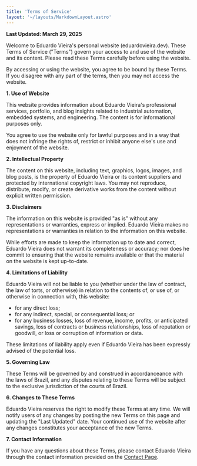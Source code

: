 ```yaml
---
title: 'Terms of Service'
layout: '~/layouts/MarkdownLayout.astro'
---
```


**Last Updated: March 29, 2025**

Welcome to Eduardo Vieira's personal website (eduardovieira.dev). These Terms of Service ("Terms") govern your access to and use of the website and its content. Please read these Terms carefully before using the website.

By accessing or using the website, you agree to be bound by these Terms. If you disagree with any part of the terms, then you may not access the website.

**1. Use of Website**

This website provides information about Eduardo Vieira's professional services, portfolio, and blog insights related to industrial automation, embedded systems, and engineering. The content is for informational purposes only.

You agree to use the website only for lawful purposes and in a way that does not infringe the rights of, restrict or inhibit anyone else's use and enjoyment of the website.

**2. Intellectual Property**

The content on this website, including text, graphics, logos, images, and blog posts, is the property of Eduardo Vieira or its content suppliers and protected by international copyright laws. You may not reproduce, distribute, modify, or create derivative works from the content without explicit written permission.

**3. Disclaimers**

The information on this website is provided "as is" without any representations or warranties, express or implied. Eduardo Vieira makes no representations or warranties in relation to the information on this website.

While efforts are made to keep the information up to date and correct, Eduardo Vieira does not warrant its completeness or accuracy; nor does he commit to ensuring that the website remains available or that the material on the website is kept up-to-date.

**4. Limitations of Liability**

Eduardo Vieira will not be liable to you (whether under the law of contract, the law of torts, or otherwise) in relation to the contents of, or use of, or otherwise in connection with, this website:

*   for any direct loss;
*   for any indirect, special, or consequential loss; or
*   for any business losses, loss of revenue, income, profits, or anticipated savings, loss of contracts or business relationships, loss of reputation or goodwill, or loss or corruption of information or data.

These limitations of liability apply even if Eduardo Vieira has been expressly advised of the potential loss.

**5. Governing Law**

These Terms will be governed by and construed in accordanceance with the laws of Brazil, and any disputes relating to these Terms will be subject to the exclusive jurisdiction of the courts of Brazil.

**6. Changes to These Terms**

Eduardo Vieira reserves the right to modify these Terms at any time. We will notify users of any changes by posting the new Terms on this page and updating the "Last Updated" date. Your continued use of the website after any changes constitutes your acceptance of the new Terms.

**7. Contact Information**

If you have any questions about these Terms, please contact Eduardo Vieira through the contact information provided on the [Contact Page](/contact).
